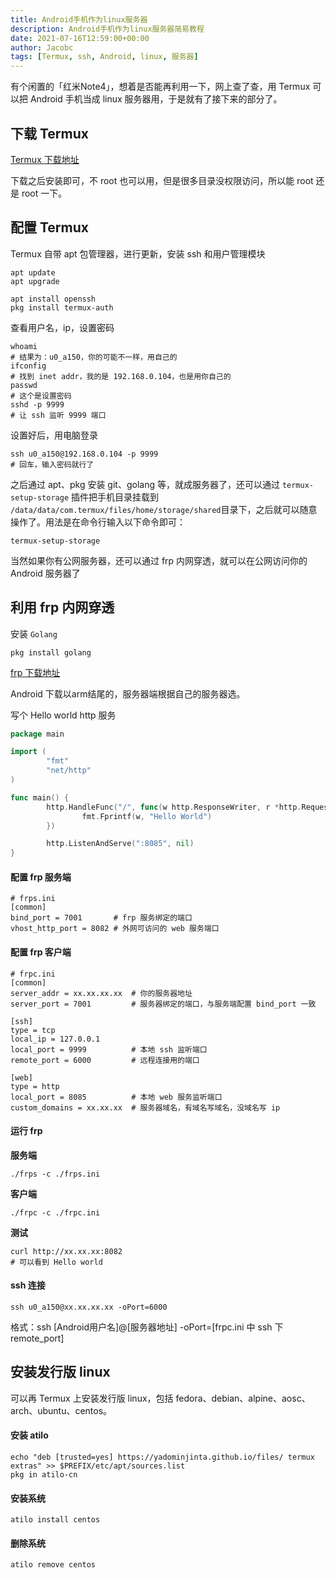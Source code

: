 ```yaml
---
title: Android手机作为linux服务器
description: Android手机作为linux服务器简易教程
date: 2021-07-16T12:59:00+00:00
author: Jacobc
tags: [Termux, ssh, Android, linux, 服务器]
---
```


有个闲置的「红米Note4」，想着是否能再利用一下，网上查了查，用 Termux 可以把 Android 手机当成 linux 服务器用，于是就有了接下来的部分了。

## 下载 Termux

[Termux 下载地址](https://www.coolapk.com/apk/com.termux)

下载之后安装即可，不 root 也可以用，但是很多目录没权限访问，所以能 root 还是 root 一下。

## 配置 Termux

Termux 自带 apt 包管理器，进行更新，安装 ssh 和用户管理模块

```shell
apt update
apt upgrade

apt install openssh
pkg install termux-auth
```

查看用户名，ip，设置密码

```
whoami
# 结果为：u0_a150，你的可能不一样，用自己的
ifconfig
# 找到 inet addr，我的是 192.168.0.104，也是用你自己的
passwd
# 这个是设置密码
sshd -p 9999
# 让 ssh 监听 9999 端口
```

设置好后，用电脑登录

```
ssh u0_a150@192.168.0.104 -p 9999
# 回车，输入密码就行了
```

之后通过 apt、pkg 安装 git、golang 等，就成服务器了，还可以通过 `termux-setup-storage` 插件把手机目录挂载到 `/data/data/com.termux/files/home/storage/shared`目录下，之后就可以随意操作了。用法是在命令行输入以下命令即可：

```
termux-setup-storage
```

当然如果你有公网服务器，还可以通过 frp 内网穿透，就可以在公网访问你的 Android 服务器了

## 利用 frp 内网穿透

安装 `Golang`

```shell
pkg install golang
```

[frp 下载地址](https://github.com/fatedier/frp/releases)

Android 下载以arm结尾的，服务器端根据自己的服务器选。

写个 Hello world http 服务

```go
package main

import (
        "fmt"
        "net/http"
)

func main() {
        http.HandleFunc("/", func(w http.ResponseWriter, r *http.Request) {
                fmt.Fprintf(w, "Hello World")
        })

        http.ListenAndServe(":8085", nil)
}
```

#### 配置 frp 服务端

```
# frps.ini
[common]
bind_port = 7001       # frp 服务绑定的端口
vhost_http_port = 8082 # 外网可访问的 web 服务端口
```

#### 配置 frp 客户端

```
# frpc.ini
[common]
server_addr = xx.xx.xx.xx  # 你的服务器地址
server_port = 7001         # 服务器绑定的端口，与服务端配置 bind_port 一致

[ssh]
type = tcp
local_ip = 127.0.0.1
local_port = 9999          # 本地 ssh 监听端口
remote_port = 6000         # 远程连接用的端口

[web]
type = http
local_port = 8085          # 本地 web 服务监听端口
custom_domains = xx.xx.xx  # 服务器域名，有域名写域名，没域名写 ip
```

#### 运行 frp

**服务端**

```
./frps -c ./frps.ini
```

**客户端**

```
./frpc -c ./frpc.ini
```

**测试**

```
curl http://xx.xx.xx:8082
# 可以看到 Hello world
```

#### ssh 连接

```
ssh u0_a150@xx.xx.xx.xx -oPort=6000
```

格式：ssh  [Android用户名]@[服务器地址] -oPort=[frpc.ini 中 ssh 下 remote_port]

## 安装发行版 linux

可以再 Termux 上安装发行版 linux，包括 fedora、debian、alpine、aosc、arch、ubuntu、centos。

#### 安装 atilo

```
echo "deb [trusted=yes] https://yadominjinta.github.io/files/ termux extras" >> $PREFIX/etc/apt/sources.list
pkg in atilo-cn
```



#### 安装系统

```
atilo install centos
```

#### 删除系统

```
atilo remove centos
```

